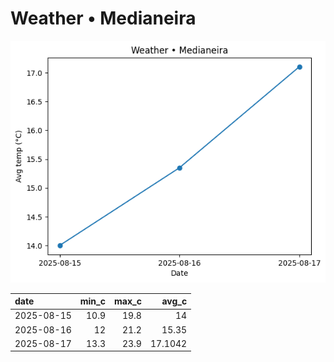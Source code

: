 # Weather • Medianeira

![chart](/reports/img/2025-08-15_weather.png)

| date       |   min_c |   max_c |   avg_c |
|:-----------|--------:|--------:|--------:|
| 2025-08-15 |    10.9 |    19.8 | 14      |
| 2025-08-16 |    12   |    21.2 | 15.35   |
| 2025-08-17 |    13.3 |    23.9 | 17.1042 |
